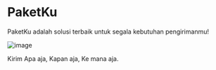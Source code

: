 # PaketKu

PaketKu adalah solusi terbaik untuk segala kebutuhan pengirimanmu!

![image](https://github.com/frostyfire7/PaketKu/assets/77782259/5d904d8a-ae38-4de4-b496-832e488799f1)


Kirim Apa aja,
Kapan aja, 
Ke mana aja.
